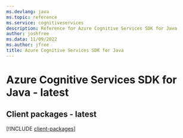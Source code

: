 ```yaml
---
ms.devlang: java
ms.topic: reference
ms.service: cognitiveservices
description: Reference for Azure Cognitive Services SDK for Java
author: joshfree
ms.data: 11/09/2022
ms.author: jfree
title: Azure Cognitive Services SDK for Java
---
```

# Azure Cognitive Services SDK for Java - latest

## Client packages - latest
[!INCLUDE [client-packages](cognitive-services-client-index.md)]
